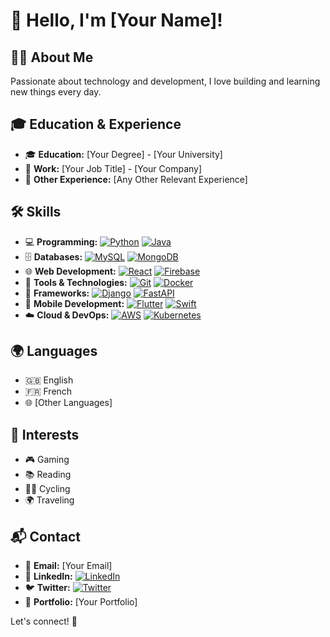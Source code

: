 # 👋 Hello, I'm [Your Name]!

## 🧑‍💻 About Me
Passionate about technology and development, I love building and learning new things every day.

## 🎓 Education & Experience
- 🎓 **Education:** [Your Degree] - [Your University]
- 💼 **Work:** [Your Job Title] - [Your Company]
- 📌 **Other Experience:** [Any Other Relevant Experience]

## 🛠 Skills
- 💻 **Programming:** [![Python](https://img.shields.io/badge/-Python-3776AB?logo=python&logoColor=white)](https://www.python.org/) [![Java](https://img.shields.io/badge/-Java-007396?logo=java&logoColor=white)](https://www.java.com/)
- 🗄️ **Databases:** [![MySQL](https://img.shields.io/badge/-MySQL-4479A1?logo=mysql&logoColor=white)](https://www.mysql.com/) [![MongoDB](https://img.shields.io/badge/-MongoDB-47A248?logo=mongodb&logoColor=white)](https://www.mongodb.com/)
- 🌐 **Web Development:** [![React](https://img.shields.io/badge/-React-61DAFB?logo=react&logoColor=white)](https://reactjs.org/) [![Firebase](https://img.shields.io/badge/-Firebase-FFCA28?logo=firebase&logoColor=white)](https://firebase.google.com/)
- 🔧 **Tools & Technologies:** [![Git](https://img.shields.io/badge/-Git-F05032?logo=git&logoColor=white)](https://git-scm.com/) [![Docker](https://img.shields.io/badge/-Docker-2496ED?logo=docker&logoColor=white)](https://www.docker.com/)
- 🚀 **Frameworks:** [![Django](https://img.shields.io/badge/-Django-092E20?logo=django&logoColor=white)](https://www.djangoproject.com/) [![FastAPI](https://img.shields.io/badge/-FastAPI-009688?logo=fastapi&logoColor=white)](https://fastapi.tiangolo.com/)
- 📱 **Mobile Development:** [![Flutter](https://img.shields.io/badge/-Flutter-02569B?logo=flutter&logoColor=white)](https://flutter.dev/) [![Swift](https://img.shields.io/badge/-Swift-FA7343?logo=swift&logoColor=white)](https://developer.apple.com/swift/)
- ☁️ **Cloud & DevOps:** [![AWS](https://img.shields.io/badge/-AWS-232F3E?logo=amazonaws&logoColor=white)](https://aws.amazon.com/) [![Kubernetes](https://img.shields.io/badge/-Kubernetes-326CE5?logo=kubernetes&logoColor=white)](https://kubernetes.io/)

## 🌍 Languages
- 🇬🇧 English
- 🇫🇷 French
- 🌐 [Other Languages]

## 🎯 Interests
- 🎮 Gaming
- 📚 Reading
- 🚴‍♂️ Cycling
- 🌍 Traveling

## 📬 Contact
- 📧 **Email:** [Your Email]
- 💼 **LinkedIn:** [![LinkedIn](https://img.shields.io/badge/-LinkedIn-0077B5?logo=linkedin&logoColor=white)](https://www.linkedin.com/)
- 🐦 **Twitter:** [![Twitter](https://img.shields.io/badge/-Twitter-1DA1F2?logo=twitter&logoColor=white)](https://twitter.com/)
- 📂 **Portfolio:** [Your Portfolio]

Let's connect! 🚀
